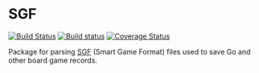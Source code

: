# SGF

[![Build Status](https://travis-ci.org/Paethon/SGF.jl.svg?branch=master)](https://travis-ci.org/Paethon/SGF.jl)
[![Build status](https://ci.appveyor.com/api/projects/status/t0s8m8jrmma1ri9j?svg=true)](https://ci.appveyor.com/project/Paethon/sgf-jl)
[![Coverage Status](https://coveralls.io/repos/github/Paethon/SGF.jl/badge.svg?branch=master)](https://coveralls.io/github/Paethon/SGF.jl?branch=master)

Package for parsing [SGF](http://senseis.xmp.net/?SmartGameFormat)
(Smart Game Format) files used to save Go and other board game records.
